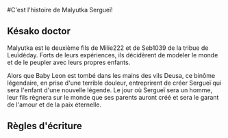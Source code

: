 #C'est l'histoire de Malyutka Sergueï!

## Késako doctor

Malyutka est le deuxième fils de Milie222 et de Seb1039 de la tribue de Leuïdéday. Forts de leurs expériences, ils décidèrent de modeler le monde et de le peupler avec leurs propres enfants.

Alors que Baby Leon est tombé dans les mains des vils Deusa, ce binôme légendaire, en prise d'une terrible douleur, entreprirent de créer Sergueï qui sera l'enfant d'une nouvelle légende. Le jour où Sergueï sera un homme, leur fils règnera sur le monde que ses parents auront créé et sera le garant de l'amour et de la paix éternelle.

## Règles d'écriture
